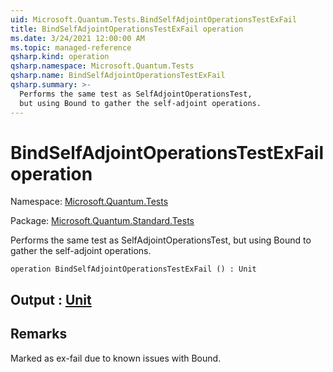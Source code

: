 ```yaml
---
uid: Microsoft.Quantum.Tests.BindSelfAdjointOperationsTestExFail
title: BindSelfAdjointOperationsTestExFail operation
ms.date: 3/24/2021 12:00:00 AM
ms.topic: managed-reference
qsharp.kind: operation
qsharp.namespace: Microsoft.Quantum.Tests
qsharp.name: BindSelfAdjointOperationsTestExFail
qsharp.summary: >-
  Performs the same test as SelfAdjointOperationsTest,
  but using Bound to gather the self-adjoint operations.
---
```


# BindSelfAdjointOperationsTestExFail operation

Namespace: [Microsoft.Quantum.Tests](xref:Microsoft.Quantum.Tests)

Package: [Microsoft.Quantum.Standard.Tests](https://nuget.org/packages/Microsoft.Quantum.Standard.Tests)


Performs the same test as SelfAdjointOperationsTest,but using Bound to gather the self-adjoint operations.

```qsharp
operation BindSelfAdjointOperationsTestExFail () : Unit
```


## Output : [Unit](xref:microsoft.quantum.lang-ref.unit)



## Remarks

Marked as ex-fail due to known issues with Bound.